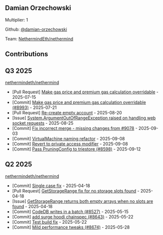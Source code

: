 
## Damian Orzechowski
Multiplier: 1

Github: [@damian-orzechowski](https://github.com/damian-orzechowski)

Team: [NethermindEth/nethermind](https://github.com/NethermindEth/nethermind/pulls?q=author%3Adamian-orzechowski+)

## Contributions

## Q3 2025


[nethermindeth/nethermind](https://github.com/nethermindeth/nethermind)
* [Pull Request] [Make gas price and premium gas calculation overridable](https://github.com/NethermindEth/nethermind/pull/8993) - 2025-07-15
* [Commit] [Make gas price and premium gas calculation overridable (#8993)](https://github.com/NethermindEth/nethermind/commit/8a711fc1a35a27020c55a47dfb020ca232c9715e) - 2025-07-21
* [Pull Request] [Re-create empty account](https://github.com/NethermindEth/nethermind/pull/9180) - 2025-08-20
* [Issue] [System.ArgumentOutOfRangeException raised on handling web socket requests](https://github.com/NethermindEth/nethermind/issues/9198) - 2025-08-25
* [Commit] [Fix incorrect merge - missing changes from #9078](https://github.com/NethermindEth/nethermind/commit/1365ee76386f17b58f32a917ee9d2c868add8a4a) - 2025-09-03
* [Commit] [VirtualMachine naming refactor](https://github.com/NethermindEth/nethermind/commit/7c717d670877634d600273e06ccda0733b1679d4) - 2025-09-08
* [Commit] [Revert to private access modifier](https://github.com/NethermindEth/nethermind/commit/1d8e61e1c7058bcccb1e1b076b61e7d0bf776b09) - 2025-09-08
* [Commit] [Pass PruningConfig to triestore (#8598)](https://github.com/NethermindEth/nethermind/commit/e17b3eaef02428f1cfddf7e1345d7f0b9a4f636b) - 2025-09-12
## Q2 2025

[nethermindeth/nethermind](https://github.com/nethermindeth/nethermind)
* [Commit] [Single case fix](https://github.com/NethermindEth/nethermind/commit/9dda4af2d6dcc5408e60b6b51b1b066581848396) - 2025-04-18
* [Pull Request] [GetStorageRange fix for no storage slots found](https://github.com/NethermindEth/nethermind/pull/8538) - 2025-04-18
* [Issue] [GetStorageRange returns both empty arrays when no slots are found](https://github.com/NethermindEth/nethermind/issues/8537) - 2025-04-18
* [Commit] [CodeDB writes in a batch (#8527)](https://github.com/NethermindEth/nethermind/commit/d29a4356d42bfc71d9bc88cbaf030e812bbe26f5) - 2025-05-15
* [Commit] [add surge hoodi chainspec (#8643)](https://github.com/NethermindEth/nethermind/commit/737763dbebba5ab4f2890d4ef493a65a24c2f069) - 2025-05-22
* [Commit] [Test build fix](https://github.com/NethermindEth/nethermind/commit/87e0d4ed77ea8f275fffadab723e69c2a79c2d7f) - 2025-05-22
* [Commit] [Mild performance tweaks (#8674)](https://github.com/NethermindEth/nethermind/commit/594667408684d389357f2ec3ea02df2f219750f6) - 2025-05-28
